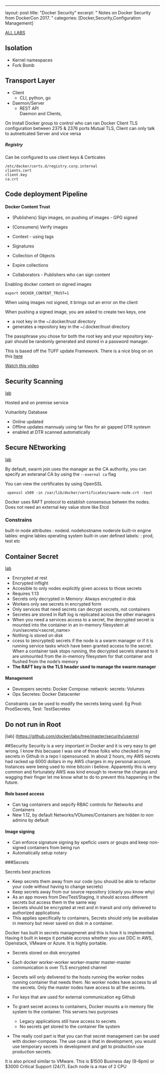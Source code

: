 ---
layout: post
title: "Docker Security"
excerpt: " Notes on Docker Security from DockerCon 2017. "
categories: [Docker,Security,Configuration Management]


[ALL LABS](https://github.com/docker/labs/tree/master/security)

## Isolation 
- Kernel namespaces
- Fork Bomb


## Transport Layer
- Client
	- CLI, python, go 
- Daemon/Server
	- REST API 	
Daemon and Clients, 

On Install Docker group to control who can ran Docker Client 
TLS configuration between 2375 & 2376 ports
Mutual TLS, Client can only talk to autneitcated Server and vice versa


##### Registry 
Can be configured to use client keys & Certicates
```
/etc/docker/certs.d/registry.corp.internal
clients.cert
client.key
ca.crt
```

## Code deployment Pipeline

#### Docker Content Trust
- (Publishers) Sign images, on pushing of images - GPG signed
- (Consumers) Verify images
- Context - using tags

- Signatures 
- Collection of Objects 
- Expire collections
- Collaborators - Publishers who can sign content

Enabling docker content on signed images

```
export DOCKER_CONTENT_TRUST=1
```
When using images not signed, it brings out an error on the client


When pushing a signed image, you are asked to create two keys, one 

- a root key in the ~/.docker/trust directory
- generates a repository key in the ~/.docker/trust directory

The passphrase you chose for both the root key and your repository key-pair should be randomly generated and stored in a password manager.

This is based off the TUFF update Framework. There is a nice blog on on this [here](https://theupdateframework.github.io/)

[Watch this video](https://www.youtube.com/watch?v=gHGDWwFdZqc)

## Security Scanning 
[lab](https://github.com/docker/labs/tree/master/security/scanning)

Hosted and on premise service

Vulnaribity Database
- Online updated
- Offline updates mannualy using tar files for air gapped DTR systesm
- enabled at DTR scanned automatically

##  Secure NEtworking
[lab](https://github.com/docker/labs/tree/master/security/swarm)


By default, swarm join uses the manager as the CA authority, you can specify an exteranal CA by using the ```--exernal ca``` flag

You can view the certificates by using OpenSSL 

```
 openssl x509 -in /var/lib/docker/certificates/swarm-node.crt -text
```

Docker uses RAFT protocol to establish consensous betwen the nodes. Does not need an external key value store like Etcd

### Constrains

built-in node attributes : nodeid. nodehostname noderole
built-in engine lables: engine lables operating system
built-in user defined labels: : prod, test etc 


## Container Secret

[lab](https://github.com/docker/labs/tree/master/security/secrets)

- Encrypted at rest
- Encrypted inflight
- Accesible to only nodes explicitly given access to those secrets
- Requires 1:13
- Secrets only decrypted in Memory: Always encrypted in disk
- Workers only see secrets in encrypted form
- Only services that need secrets can decrypt secrets, not containers
- Secretes are stored in Raft log is replicated across the other managers
- When you need a services access to a secret, the decrypted secret is mounted into the container in an in-memory filesystem at /run/secrets/<secret_name>
- Nothing is stored on disk
- ccess to (encrypted) secrets if the node is a swarm manager or if it is running service tasks which have been granted access to the secret. When a container task stops running, the decrypted secrets shared to it are unmounted from the in-memory filesystem for that container and flushed from the node’s memory
- **The RAFT key is the TLS header used to manage the swarm manager**


#### Management 
- Deveopers secrets: Docker Compose: network: secrets: Volumes
- Ops Secretes: Docker Datacenter


Constraints can be used to modify the secrets being used: Eg Prod: ProdSecrets, Test: TestSecretes


## Do not run in Root
[lab] (https://github.com/docker/labs/tree/master/security/userns)
 

##Security
Security is a very important in Docker and it is very easy to get wrong. I know this becuase I was one of those folks who checked in my secrets in Github in a repo I opensourced. In about 2 hours, my AWS secrets had racked up 6000 dollars in my AWS charges in my personal account. Instances were being used to mine bitcoin i believe. Apparently this is very common and fortunately AWS was kind enough to reverse the charges and wagging their finger let me know what to do to prevent this happening in the future.


#### Role based access
- Can tag containers and sepcify RBAC controls for Networks and Containers
- New 1.12, by default Networks/VOlumes/Containers are hidden to non admins by default

#### Image signing

- Can enforce signature signing by speficic users or goups and keep non-signed containers from being run
- Automatically setup notary

###Secrets 

Secrets best practices
- Keep secrets them away from our code (you should be able to refactor your code without having to change secrets)
- Keep secrets away from our source repository (clearly you know why)
- As an app moves from Dev/Test/Staging, it should access different secrets but access them in the same way
- Secrets should be encrypted at rest and in transit and only delivered to authorized applications
- This applies specifically to containers, Secrets should only be avaibalae in memory but never saved on disk in a container. 

Docker has built in secrets managmenet and this is how it is implemented. Having it built in keeps it portable accross whether you use DDC in AWS, Openstack, VMware or Azure. It is highly portable. 

- Secrets stored on disk encrypted
- Each docker worker-worker worker-master master-master communication is over TLS encrypted channel
- Secrets will only delivered to the hosts running the worker nodes running container that needs them. No worker nodes have access to all the secrets. Only the master nodes have access to all the secrets.
- For keys that are used for external communication eg Github
- To grant secret access to containers, Docker mounts a in memory file system to the container. This servers two purproses
	- Legacy applications still have access to secrets
	- No secrets get stored to the container file system
	
	
- The really cool part is that you can that secret management can be used with docker-compose. The use case is that in development, you would use temporary secrets in development and get to production use production secrets.


It is also priced similar to VMware. This is $1500 Business day (9-6pm) or $3000 Critical Support (24/7). Each node is a max of 2 CPU
